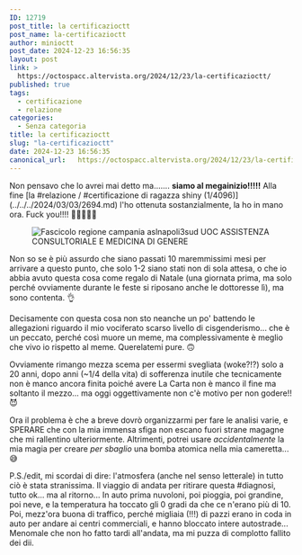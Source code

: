 ```yaml
---
ID: 12719
post_title: la certificazioctt
post_name: la-certificazioctt
author: minioctt
post_date: 2024-12-23 16:56:35
layout: post
link: >
  https://octospacc.altervista.org/2024/12/23/la-certificazioctt/
published: true
tags:
  - certificazione
  - relazione
categories:
  - Senza categoria
title: la certificazioctt
slug: "la-certificazioctt"
date: 2024-12-23 16:56:35
canonical_url:   https://octospacc.altervista.org/2024/12/23/la-certificazioctt/
---
```

<!-- wp:paragraph -->
<p markdown="1">Non pensavo che lo avrei mai detto ma....... <strong>siamo al megainizio!!!!!</strong> Alla fine [la #relazione / #certificazione di ragazza shiny (1/4096)](../../../2024/03/03/2694.md) l'ho ottenuta sostanzialmente, la ho in mano ora. Fuck you!!!! 🤭😤😆😛😻</p>
<!-- /wp:paragraph -->

<!-- wp:paragraph -->
<p markdown="1"></p>
<!-- /wp:paragraph -->

<!-- wp:image {"id":12721,"sizeSlug":"large","linkDestination":"none"} -->
<figure class="wp-block-image size-large"><img src="https://octospacc.github.io/microblog-mirror/assets/uploads/2024/12/img_20241223_1634297656024304545288648-960x960.jpg" alt="Fascicolo regione campania aslnapoli3sud UOC ASSISTENZA CONSULTORIALE E MEDICINA DI GENERE" class="wp-image-12721"/></figure>
<!-- /wp:image -->

<!-- wp:paragraph -->
<p markdown="1"></p>
<!-- /wp:paragraph -->

<!-- wp:paragraph -->
<p markdown="1">Non so se è più assurdo che siano passati 10 maremmissimi mesi per arrivare a questo punto, che solo 1-2 siano stati non di sola attesa, o che io abbia avuto questa cosa come regalo di Natale (una giornata prima, ma solo perché ovviamente durante le feste si riposano anche le dottoresse lì), ma sono contenta. 👌</p>
<!-- /wp:paragraph -->

<!-- wp:paragraph -->
<p markdown="1">Decisamente con questa cosa non sto neanche un po' battendo le allegazioni riguardo il mio vociferato scarso livello di cisgenderismo... che è un peccato, perché così muore un meme, ma complessivamente è meglio che vivo io rispetto al meme. Querelatemi pure. 🙃</p>
<!-- /wp:paragraph -->

<!-- wp:paragraph -->
<p markdown="1">Ovviamente rimango mezza scema per essermi svegliata (woke?!?) solo a 20 anni, dopo anni (~1/4 della vita) di sofferenza inutile che tecnicamente non è manco ancora finita poiché avere La Carta non è manco il fine ma soltanto il mezzo... ma oggi oggettivamente non c'è motivo per non godere!! 😈</p>
<!-- /wp:paragraph -->

<!-- wp:paragraph -->
<p markdown="1">Ora il problema è che a breve dovrò organizzarmi per fare le analisi varie, e SPERARE che con la mia immensa sfiga non escano fuori strane magagne che mi rallentino ulteriormente. Altrimenti, potrei usare <em>accidentalmente</em> la mia magia per creare <em>per sbaglio</em> una bomba atomica nella mia cameretta... 😅</p>
<!-- /wp:paragraph -->

<!-- wp:paragraph -->
<p markdown="1">P.S./edit, mi scordai di dire: l'atmosfera (anche nel senso letterale) in tutto ciò è stata stranissima. Il viaggio di andata per ritirare questa #diagnosi, tutto ok... ma al ritorno... In auto prima nuvoloni, poi pioggia, poi grandine, poi neve, e la temperatura ha toccato gli 0 gradi da che ce n'erano più di 10. Poi, mezz'ora buona di traffico, perché migliaia (!!!) di pazzi erano in coda in auto per andare ai centri commerciali, e hanno bloccato intere autostrade... Menomale che non ho fatto tardi all'andata, ma mi puzza di complotto fallito dei dii.</p>
<!-- /wp:paragraph -->
